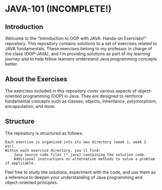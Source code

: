 # JAVA-101 (INCOMPLETE!)

## Introduction

Welcome to the "Introduction to OOP with JAVA. Hands-on Exercises!" repository. This repository contains solutions to a set of exercises related to JAVA fundamentals. These exercises belong to my professor in charge of the class (OOP-JAVA), and I'm providing solutions as part of my learning journey and to help fellow learners understand Java programming concepts better.

## About the Exercises

The exercises included in this repository cover various aspects of object-oriented programming (OOP) in Java. They are designed to reinforce fundamental concepts such as classes, objects, inheritance, polymorphism, encapsulation, and more.

## Structure

The repository is structured as follows:

    Each exercise is organized into its own directory (week 1, week 2 etc).
    Within each exercise directory, you'll find:
        Java source code files (*.java) containing the solution code.
        Additional instructions or alternative methods to solve a problem if applicable.

Feel free to study the solutions, experiment with the code, and use them as a reference to deepen your understanding of Java programming and object-oriented principles.

